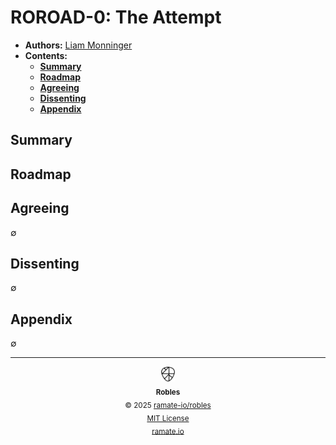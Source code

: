 # ROROAD-0: The Attempt
- **Authors:** [Liam Monninger](liam@ramate.io)
- **Contents:**
    - **[Summary](#summary)**
    - **[Roadmap](#roadmap)**
    - **[Agreeing](#agreeing)**
    - **[Dissenting](#dissenting)**
    - **[Appendix](#appendix)**

## Summary

## Roadmap

## Agreeing
$\emptyset$

## Dissenting
$\emptyset$

## Appendix
$\emptyset$

<!--ROBLES FOOTER: DO NOT REMOVE THIS LINE-->
---

<div align="center">
  <picture>
    <source srcset="/assets/robles-inverted-transparent.png" media="(prefers-color-scheme: dark)">
    <img height="24" src="/assets/robles-transparent.png" alt="Robles"/>
  </picture>
  <br/>
  <sub>
    <b>Robles</b>
    <br/>
    &copy; 2025 <a href="https://github.com/ramate-io/robles">ramate-io/robles</a>
    <br/>
    <a href="https://github.com/ramate-io/robles/blob/main/LICENSE">MIT License</a>
    <br/>
    <a href="https://www.ramate.io">ramate.io</a>
  </sub>
</div>
